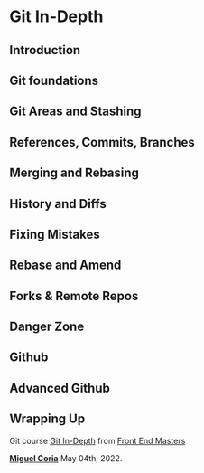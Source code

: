 # Git In-Depth

## Introduction
## Git foundations
## Git Areas and Stashing
## References, Commits, Branches
## Merging and Rebasing
## History and Diffs
## Fixing Mistakes
## Rebase and Amend
## Forks & Remote Repos
## Danger Zone
## Github
## Advanced Github
## Wrapping Up

Git course [Git In-Depth](https://frontendmasters.com/courses/git-in-depth) from [Front End Masters](https://frontendmasters.com/)

**[Miguel Coria](https://github.com/mcoriaunosquare)** May 04th, 2022.